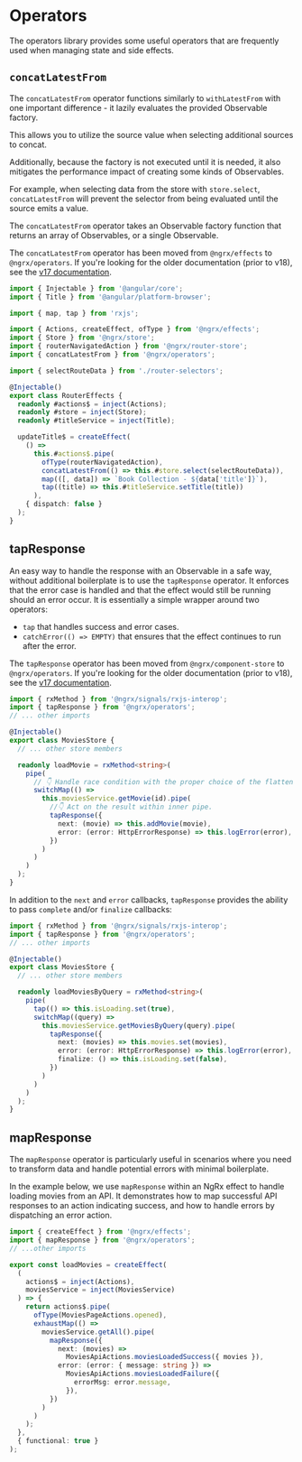 # Operators

The operators library provides some useful operators that are frequently
used when managing state and side effects.

## `concatLatestFrom`

The `concatLatestFrom` operator functions similarly to `withLatestFrom` with one important difference - it lazily evaluates the provided Observable factory.

This allows you to utilize the source value when selecting additional sources to concat.

Additionally, because the factory is not executed until it is needed, it also mitigates the performance impact of creating some kinds of Observables.

For example, when selecting data from the store with `store.select`, `concatLatestFrom` will prevent the
selector from being evaluated until the source emits a value.

The `concatLatestFrom` operator takes an Observable factory function that returns an array of Observables, or a single Observable.

<ngrx-docs-alert type="help">

The `concatLatestFrom` operator has been moved from `@ngrx/effects` to `@ngrx/operators`. If you're looking for the older documentation (prior to v18), see the [v17 documentation](https://v17.ngrx.io/guide/effects/operators#concatlatestfrom).

</ngrx-docs-alert>

<ngrx-code-example header="router-effects.ts">

```ts
import { Injectable } from '@angular/core';
import { Title } from '@angular/platform-browser';

import { map, tap } from 'rxjs';

import { Actions, createEffect, ofType } from '@ngrx/effects';
import { Store } from '@ngrx/store';
import { routerNavigatedAction } from '@ngrx/router-store';
import { concatLatestFrom } from '@ngrx/operators';

import { selectRouteData } from './router-selectors';

@Injectable()
export class RouterEffects {
  readonly #actions$ = inject(Actions);
  readonly #store = inject(Store);
  readonly #titleService = inject(Title);

  updateTitle$ = createEffect(
    () =>
      this.#actions$.pipe(
        ofType(routerNavigatedAction),
        concatLatestFrom(() => this.#store.select(selectRouteData)),
        map(([, data]) => `Book Collection - ${data['title']}`),
        tap((title) => this.#titleService.setTitle(title))
      ),
    { dispatch: false }
  );
}
```

</ngrx-code-example>

## tapResponse

An easy way to handle the response with an Observable in a safe way, without additional boilerplate is to use the `tapResponse` operator. It enforces that the error case is handled and that the effect would still be running should an error occur. It is essentially a simple wrapper around two operators:

- `tap` that handles success and error cases.
- `catchError(() => EMPTY)` that ensures that the effect continues to run after the error.

<ngrx-docs-alert type="help">

The `tapResponse` operator has been moved from `@ngrx/component-store` to `@ngrx/operators`. If you're looking for the older documentation (prior to v18), see the [v17 documentation](https://v17.ngrx.io/guide/component-store/effect#tapresponse).

</ngrx-docs-alert>

<ngrx-code-example header="movies-store.ts">

```ts
import { rxMethod } from '@ngrx/signals/rxjs-interop';
import { tapResponse } from '@ngrx/operators';
// ... other imports

@Injectable()
export class MoviesStore {
  // ... other store members

  readonly loadMovie = rxMethod<string>(
    pipe(
      // 👇 Handle race condition with the proper choice of the flattening operator.
      switchMap(() =>
        this.moviesService.getMovie(id).pipe(
          //👇 Act on the result within inner pipe.
          tapResponse({
            next: (movie) => this.addMovie(movie),
            error: (error: HttpErrorResponse) => this.logError(error),
          })
        )
      )
    )
  );
}
```

</ngrx-code-example>

In addition to the `next` and `error` callbacks, `tapResponse` provides the ability to pass `complete` and/or `finalize` callbacks:

<ngrx-code-example header="movies-store.ts">

```ts
import { rxMethod } from '@ngrx/signals/rxjs-interop';
import { tapResponse } from '@ngrx/operators';
// ... other imports

@Injectable()
export class MoviesStore {
  // ... other store members

  readonly loadMoviesByQuery = rxMethod<string>(
    pipe(
      tap(() => this.isLoading.set(true),
      switchMap((query) =>
        this.moviesService.getMoviesByQuery(query).pipe(
          tapResponse({
            next: (movies) => this.movies.set(movies),
            error: (error: HttpErrorResponse) => this.logError(error),
            finalize: () => this.isLoading.set(false),
          })
        )
      )
    )
  );
}
```

</ngrx-code-example>

## mapResponse

The `mapResponse` operator is particularly useful in scenarios where you need to transform data and handle potential errors with minimal boilerplate.

In the example below, we use `mapResponse` within an NgRx effect to handle loading movies from an API. It demonstrates how to map successful API responses to an action indicating success, and how to handle errors by dispatching an error action.

<ngrx-code-example header="movies-effects.ts">

```ts
import { createEffect } from '@ngrx/effects';
import { mapResponse } from '@ngrx/operators';
// ...other imports

export const loadMovies = createEffect(
  (
    actions$ = inject(Actions),
    moviesService = inject(MoviesService)
  ) => {
    return actions$.pipe(
      ofType(MoviesPageActions.opened),
      exhaustMap(() =>
        moviesService.getAll().pipe(
          mapResponse({
            next: (movies) =>
              MoviesApiActions.moviesLoadedSuccess({ movies }),
            error: (error: { message: string }) =>
              MoviesApiActions.moviesLoadedFailure({
                errorMsg: error.message,
              }),
          })
        )
      )
    );
  },
  { functional: true }
);
```

</ngrx-code-example>
